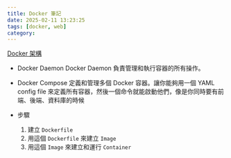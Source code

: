 ```yaml
---
title: Docker 筆記
date: 2025-02-11 13:23:25
tags: [docker, web]
category:
---
```


[Docker 架構](https://raw.githubusercontent.com/collabnix/dockerlabs/master/beginners/images/comp_client_server.jpg)

- Docker Daemon
  Docker Daemon 負責管理和執行容器的所有操作。

- Docker Compose
  定義和管理多個 Docker 容器。讓你能夠用一個 YAML config file 來定義所有容器，然後一個命令就能啟動他們，像是你同時要有前端、後端、資料庫的時候

- 步驟
  1. 建立 `Dockerfile`
  2. 用這個 `Dockerfile` 來建立 `Image`
  3. 用這個 `Image` 來建立和運行 `Container`
